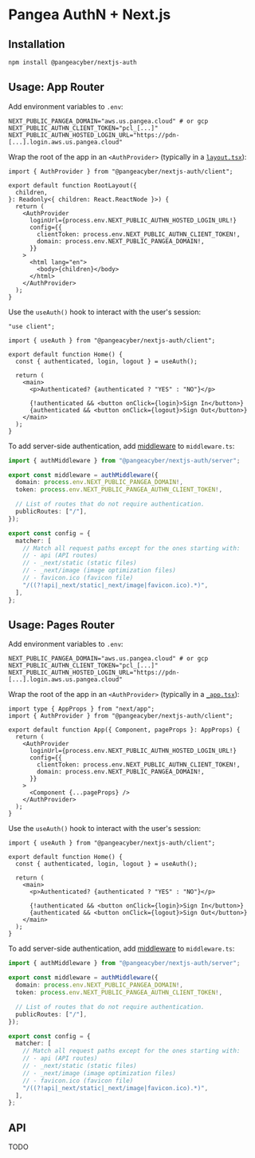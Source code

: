 # Pangea AuthN + Next.js

## Installation

```bash
npm install @pangeacyber/nextjs-auth
```

## Usage: App Router

Add environment variables to `.env`:

```
NEXT_PUBLIC_PANGEA_DOMAIN="aws.us.pangea.cloud" # or gcp
NEXT_PUBLIC_AUTHN_CLIENT_TOKEN="pcl_[...]"
NEXT_PUBLIC_AUTHN_HOSTED_LOGIN_URL="https://pdn-[...].login.aws.us.pangea.cloud"
```

Wrap the root of the app in an `<AuthProvider>`
(typically in a [`layout.tsx`][nextjs-app-router-layouts]):

```tsx
import { AuthProvider } from "@pangeacyber/nextjs-auth/client";

export default function RootLayout({
  children,
}: Readonly<{ children: React.ReactNode }>) {
  return (
    <AuthProvider
      loginUrl={process.env.NEXT_PUBLIC_AUTHN_HOSTED_LOGIN_URL!}
      config={{
        clientToken: process.env.NEXT_PUBLIC_AUTHN_CLIENT_TOKEN!,
        domain: process.env.NEXT_PUBLIC_PANGEA_DOMAIN!,
      }}
    >
      <html lang="en">
        <body>{children}</body>
      </html>
    </AuthProvider>
  );
}
```

Use the `useAuth()` hook to interact with the user's session:

```tsx
"use client";

import { useAuth } from "@pangeacyber/nextjs-auth/client";

export default function Home() {
  const { authenticated, login, logout } = useAuth();

  return (
    <main>
      <p>Authenticated? {authenticated ? "YES" : "NO"}</p>

      {!authenticated && <button onClick={login}>Sign In</button>}
      {authenticated && <button onClick={logout}>Sign Out</button>}
    </main>
  );
}
```

To add server-side authentication, add [middleware][nextjs-app-router-middleware]
to `middleware.ts`:

```ts
import { authMiddleware } from "@pangeacyber/nextjs-auth/server";

export const middleware = authMiddleware({
  domain: process.env.NEXT_PUBLIC_PANGEA_DOMAIN!,
  token: process.env.NEXT_PUBLIC_PANGEA_AUTHN_CLIENT_TOKEN!,

  // List of routes that do not require authentication.
  publicRoutes: ["/"],
});

export const config = {
  matcher: [
    // Match all request paths except for the ones starting with:
    // - api (API routes)
    // - _next/static (static files)
    // - _next/image (image optimization files)
    // - favicon.ico (favicon file)
    "/((?!api|_next/static|_next/image|favicon.ico).*)",
  ],
};
```

## Usage: Pages Router

Add environment variables to `.env`:

```
NEXT_PUBLIC_PANGEA_DOMAIN="aws.us.pangea.cloud" # or gcp
NEXT_PUBLIC_AUTHN_CLIENT_TOKEN="pcl_[...]"
NEXT_PUBLIC_AUTHN_HOSTED_LOGIN_URL="https://pdn-[...].login.aws.us.pangea.cloud"
```

Wrap the root of the app in an `<AuthProvider>`
(typically in a [`_app.tsx`][nextjs-pages-router-custom-app]):

```tsx
import type { AppProps } from "next/app";
import { AuthProvider } from "@pangeacyber/nextjs-auth/client";

export default function App({ Component, pageProps }: AppProps) {
  return (
    <AuthProvider
      loginUrl={process.env.NEXT_PUBLIC_AUTHN_HOSTED_LOGIN_URL!}
      config={{
        clientToken: process.env.NEXT_PUBLIC_AUTHN_CLIENT_TOKEN!,
        domain: process.env.NEXT_PUBLIC_PANGEA_DOMAIN!,
      }}
    >
      <Component {...pageProps} />
    </AuthProvider>
  );
}
```

Use the `useAuth()` hook to interact with the user's session:

```tsx
import { useAuth } from "@pangeacyber/nextjs-auth/client";

export default function Home() {
  const { authenticated, login, logout } = useAuth();

  return (
    <main>
      <p>Authenticated? {authenticated ? "YES" : "NO"}</p>

      {!authenticated && <button onClick={login}>Sign In</button>}
      {authenticated && <button onClick={logout}>Sign Out</button>}
    </main>
  );
}
```

To add server-side authentication, add [middleware][nextjs-pages-router-middleware]
to `middleware.ts`:

```ts
import { authMiddleware } from "@pangeacyber/nextjs-auth/server";

export const middleware = authMiddleware({
  domain: process.env.NEXT_PUBLIC_PANGEA_DOMAIN!,
  token: process.env.NEXT_PUBLIC_PANGEA_AUTHN_CLIENT_TOKEN!,

  // List of routes that do not require authentication.
  publicRoutes: ["/"],
});

export const config = {
  matcher: [
    // Match all request paths except for the ones starting with:
    // - api (API routes)
    // - _next/static (static files)
    // - _next/image (image optimization files)
    // - favicon.ico (favicon file)
    "/((?!api|_next/static|_next/image|favicon.ico).*)",
  ],
};
```

## API

TODO

[nextjs-app-router-layouts]: https://nextjs.org/docs/app/building-your-application/routing/pages-and-layouts#layouts
[nextjs-app-router-middleware]: https://nextjs.org/docs/app/building-your-application/routing/middleware
[nextjs-pages-router-custom-app]: https://nextjs.org/docs/pages/building-your-application/routing/custom-app
[nextjs-pages-router-middleware]: https://nextjs.org/docs/pages/building-your-application/routing/middleware
